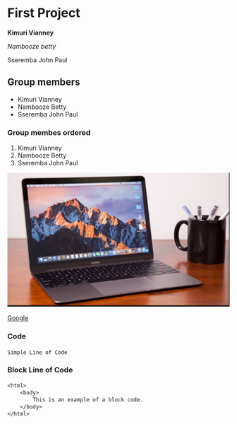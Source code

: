# First Project

**Kimuri Vianney**

*Nambooze betty*

Sseremba John Paul

## Group members
* Kimuri Vianney
* Nambooze Betty
* Sseremba John Paul

### Group membes ordered
1. Kimuri Vianney
1. Nambooze Betty
1. Sseremba John Paul

![my mac book pro](/images/mac.png)

[Google](https://google.com)

### Code

`Simple Line of Code`

### Block Line of Code

    <html>
        <body>
            This is an example of a block code.
        </body>
    </html>